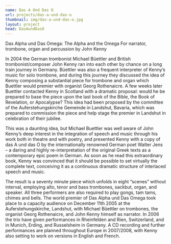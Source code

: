 ```yaml
---
name: Das A Und Das O
url: projects/das-a-und-das-o
thumbnail: img/das-a-und-das-o.jpg
layout: project
head: DasAundDasO
---
```

Das Alpha und Das Omega: The Alpha and the Omega
For narrator, trombone, organ and percussion by John Kenny

In 2004 the German trombonist Michael Büettler and British trombonist/composer John Kenny ran into each other by chance on a long train journey in Germany. Büettler was also a frequent interpreter of Kenny’s music for solo trombone, and during this journey they discussed the idea of Kenny composing a substantial piece for trombone and organ which Buettler would premier with organist Georg Rothenaicre. A few weeks later Buettler contacted Kenny in Scotland with a dramatic proposal: would he be prepared to base the piece upon the last book of the Bible, the Book of Revelation, or Apocalypse? This idea had been proposed by the committee of the Auferstehungskirche Gemeinde in Landshut, Bavaria, which was prepared to commission the piece and help stage the premier in Landshut in celebration of their jubilee.

This was a daunting idea, but Michael Buettler was well aware of John Kenny’s deep interest in the integration of speech and music through his work both in theatre and with poetry, and presented Kenny with a copy of das A und das O by the internationally renowned German poet Walter Jens – a daring and highly re-interpretation of the original Greek texts as a contemporary epic poem in German. As soon as he read this extraordinary book, Kenny was convinced that it should be possible to set virtually the complete text, conceiving it as a continuous dramatic structure of interlaced speech and music. 

The result is a seventy minute piece which unfolds in eight “scenes” without interval, employing alto, tenor and bass trombones, sackbut, organ, and speaker. All three performers are also required to play gongs, tam tams, chimes and bells. The world premier of Das Alpha und Das Omega took place to a capacity audience on December 11th 2005 at the Auferstehungskirche, Landshut, with Michael Büettler on trombones, the organist Georg Rothenaicre, and John Kenny himself as narrator. In 2006 the trio have given performances in Rheinfelden and Rien, Switzerland, and in Munich, Erding, and Russelsheim in Germany. A CD recording and further performances are planned throughout Europe in 2007/2008, with Kenny also setting to work on versions in English and French.


